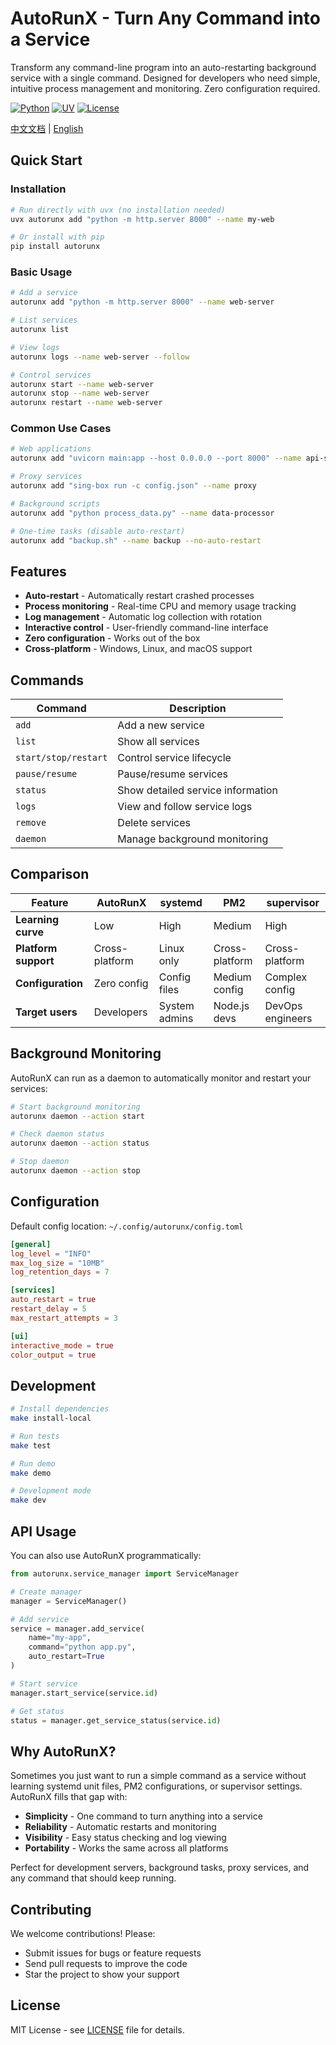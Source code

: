 # AutoRunX - Turn Any Command into a Service

Transform any command-line program into an auto-restarting background service with a single command. Designed for developers who need simple, intuitive process management and monitoring. Zero configuration required.

[![Python](https://img.shields.io/badge/python-3.8+-blue.svg)](https://python.org) [![UV](https://img.shields.io/badge/built_with-uv-green.svg)](https://github.com/astral-sh/uv) [![License](https://img.shields.io/badge/license-MIT-blue.svg)](LICENSE)

[中文文档](README_zh.md) | [English](README.md)

## Quick Start

### Installation

```bash
# Run directly with uvx (no installation needed)
uvx autorunx add "python -m http.server 8000" --name my-web

# Or install with pip
pip install autorunx
```

### Basic Usage

```bash
# Add a service
autorunx add "python -m http.server 8000" --name web-server

# List services
autorunx list

# View logs
autorunx logs --name web-server --follow

# Control services
autorunx start --name web-server
autorunx stop --name web-server
autorunx restart --name web-server
```

### Common Use Cases

```bash
# Web applications
autorunx add "uvicorn main:app --host 0.0.0.0 --port 8000" --name api-server

# Proxy services
autorunx add "sing-box run -c config.json" --name proxy

# Background scripts
autorunx add "python process_data.py" --name data-processor

# One-time tasks (disable auto-restart)
autorunx add "backup.sh" --name backup --no-auto-restart
```

## Features

- **Auto-restart** - Automatically restart crashed processes
- **Process monitoring** - Real-time CPU and memory usage tracking
- **Log management** - Automatic log collection with rotation
- **Interactive control** - User-friendly command-line interface
- **Zero configuration** - Works out of the box
- **Cross-platform** - Windows, Linux, and macOS support

## Commands

| Command | Description |
|---------|-------------|
| `add` | Add a new service |
| `list` | Show all services |
| `start/stop/restart` | Control service lifecycle |
| `pause/resume` | Pause/resume services |
| `status` | Show detailed service information |
| `logs` | View and follow service logs |
| `remove` | Delete services |
| `daemon` | Manage background monitoring |

## Comparison

| Feature | AutoRunX | systemd | PM2 | supervisor |
|---------|----------|---------|-----|------------|
| **Learning curve** | Low | High | Medium | High |
| **Platform support** | Cross-platform | Linux only | Cross-platform | Cross-platform |
| **Configuration** | Zero config | Config files | Medium config | Complex config |
| **Target users** | Developers | System admins | Node.js devs | DevOps engineers |

## Background Monitoring

AutoRunX can run as a daemon to automatically monitor and restart your services:

```bash
# Start background monitoring
autorunx daemon --action start

# Check daemon status
autorunx daemon --action status

# Stop daemon
autorunx daemon --action stop
```

## Configuration

Default config location: `~/.config/autorunx/config.toml`

```toml
[general]
log_level = "INFO"
max_log_size = "10MB"
log_retention_days = 7

[services]
auto_restart = true
restart_delay = 5
max_restart_attempts = 3

[ui]
interactive_mode = true
color_output = true
```

## Development

```bash
# Install dependencies
make install-local

# Run tests
make test

# Run demo
make demo

# Development mode
make dev
```

## API Usage

You can also use AutoRunX programmatically:

```python
from autorunx.service_manager import ServiceManager

# Create manager
manager = ServiceManager()

# Add service
service = manager.add_service(
    name="my-app",
    command="python app.py",
    auto_restart=True
)

# Start service
manager.start_service(service.id)

# Get status
status = manager.get_service_status(service.id)
```

## Why AutoRunX?

Sometimes you just want to run a simple command as a service without learning systemd unit files, PM2 configurations, or supervisor settings. AutoRunX fills that gap with:

- **Simplicity** - One command to turn anything into a service
- **Reliability** - Automatic restarts and monitoring
- **Visibility** - Easy status checking and log viewing
- **Portability** - Works the same across all platforms

Perfect for development servers, background tasks, proxy services, and any command that should keep running.

## Contributing

We welcome contributions! Please:

- Submit issues for bugs or feature requests
- Send pull requests to improve the code
- Star the project to show your support

## License

MIT License - see [LICENSE](LICENSE) file for details.
